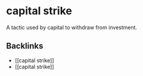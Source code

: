 # capital strike

A tactic used by capital to withdraw from investment.


<a id="org7e8ddb3"></a>

## Backlinks

-   [[capital strike]]
-   [[capital strike]]
